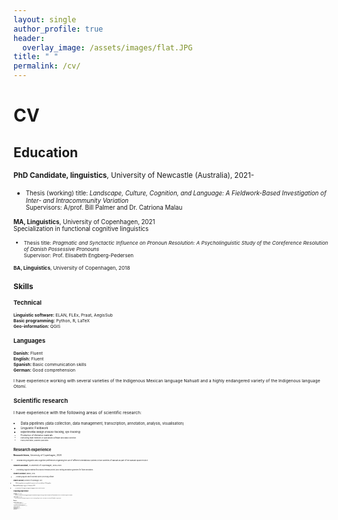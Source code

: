 ```yaml
---
layout: single
author_profile: true
header:
  overlay_image: /assets/images/flat.JPG
title: " "
permalink: /cv/
---
```


# CV

## Education

<small> **PhD Candidate, linguistics**, University of Newcastle (Australia), 2021-  

* <small> Thesis (working) title: *Landscape, Culture, Cognition, and Language: A Fieldwork-Based Investigation of Inter- and Intracommunity Variation*   
Supervisors: A/prof. Bill Palmer and Dr. Catriona Malau </small>

<small> **MA, Linguistics**, University of Copenhagen, 2021    
Specialization in functional cognitive linguistics  

* <small> Thesis title: *Pragmatic and Synctactic Influence on Pronoun Resolution: A Psycholinguistic Study of the Coreference Resolution of Danish Possessive Pronouns*  
Supervisor: Prof. Elisabeth Engberg-Pedersen </small>

<small> **BA, Linguistics**, University of Copenhagen, 2018  

## Skills

### Technical

<small>**Linguistic software:** ELAN, FLEx, Praat, AegisSub </small>  
<small>**Basic programming:** Python, R, LaTeX </small>  
<small>**Geo-information:** QGIS</small>  

### Languages

<small>**Danish:**	Fluent</small>  
<small>**English:**	Fluent</small>  
<small>**Spanish:**	Basic communication skills</small>  
<small>**German:**	Good comprehension</small>  

<small>I have experience working with several varieties of the Indigenous Mexican language Nahuatl and a highly endangered variety of the Indigenous language Otomí.</small>

### Scientific research

<small> I have experience with the following areas of scientific research:
* <small> Data pipelines (data collection, data management, transcription, annotation, analysis, visualisation)
* <small> Linguistic Fieldwork
* <small> Experimental design (mouse-tracking, eye-tracking)
* <small> Production of elicitation materials
* <small> Instructing team members in specialised software and data collection
* <small> Public presentation, academic publication

## Research experience

<small> **Research Intern**, University of Copenhagen, 2020  

* <small> Researching linguistic and cognitive preferences regarding the use of different orientational systems in two varieties of Nahuatl as part of the Nahuatl Space Project. </small>

<small> **Student assistant**, IT-university of Copenhagen, 2018-2020  

* <small> Annotating linguistic material for a Danish treebank project, and I writing annotation guidelines for future annotators. </small>

<small> **Student Assistant**, MIRSK, 2018  

* <small> Annotating linguistic data for automatic speech-processing software. </small>

<small> **Student Assistant**, University of Copenhagen, 2017  

* <small> Collecting and processing data for a project on the vocabulary of 5th graders. </small>

<small> **Research Assistant**, Linguistic Fieldwork, 2017  

* <small> Documentation of the highly endangered language Acazulco Otomí in Mexico. </small>

## Teaching experience

<small> **Sprogliga**, 2017-2019  

* <small> I have been responsible for teaching general linguistics and problem solving to Danish high schoolers to prepare them for participation in the IOL (International Linguistics Olympiad). </small>

<small> **TalentCampDK**, 2016-2019  
* <small> I have been responsible for planning and teaching various courses in a broad range of linguistic subjects. TalentCampDK is an educational offer for gifted 7-9th grade students. </small>

## Grants

<small> **Frøken Maria Månssons legat**, 2020
* <small> Travel grant to fund fieldwork in Mexico (10.000 DKK)

<small> **Københavns Universitets Internationaliseringsstipendium**, 2017
* <small> Travel grant for exchange studies at University of California (8.000 DKK), not utilised

## Professional memberships

<small> **Australian Linguistics Society,** 2021-

<small> **The Linguistic Circle of Copenhagen,** 2015-

<small> **The Society for the Study of the Indigenous Languages of the Americas,** 2020-2021

## Posts of responsibility

<small> **Member of quota 2-admission committee, Linguistics,** University of Copenhagen, 2020

<small> **Team Leader for the Danish IOL (International Linguistics Olympiad) team,** 2017-2020

<small> **Member of committee, the Linguistic Circle of Copenhagen,** 2016-2020

<small> **Member of organising committee, Sprogvidenskabelig Studenterkonference,** 2016-2020

<small> **Chairman, linguistic Student Council, University of Copenhagen,** 2016-2019
